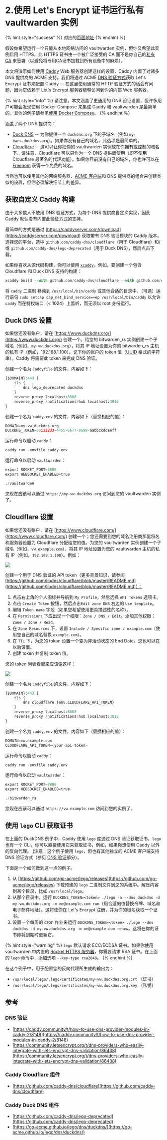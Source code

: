 # 2.使用 Let's Encrypt 证书运行私有 vaultwarden 实例

{% hint style="success" %}
对应的[页面地址](https://github.com/dani-garcia/bitwarden_rs/wiki/Running-a-private-bitwarden_rs-instance-with-Let%27s-Encrypt-certs)
{% endhint %}

假设你希望运行一个只能从本地网络访问的 vaultwarden 实例，但你又希望此实例启用 HTTPS，此 HTTPS 证书由一个被广泛接受的 CA 而不是你自己的[私有 CA](../../other-information/private-ca-and-self-signed-certs-that-work-with-chrome.md) 来签署（以避免将专用CA证书加载到所有设备中的麻烦）。

本文将演示如何使用 [Caddy](https://caddyserver.com/) Web 服务器创建这样的设置，Caddy 内置了对诸多 DNS 提供商的 ACME 支持。我们将通过 ACME [DNS 验证方式](https://letsencrypt.org/docs/challenge-types/#dns-01-challenge)获取 Let's Encrypt 证书来配置 Caddy -- 在这里使用通常的 HTTP 验证方式的话会有问题，因为它依赖于 Let's Encrypt 服务器能够访问到你的内部 Web 服务器。

{% hint style="info" %}
请注意，本文涵盖了更通用的 DNS 验证设置，但许多用户可能会发现使用 Docker Compose 来集成 Caddy 和 vaultwarden 是最简单的。具体的例子请参见[使用 Docker Compose](../../container-image-usage/using-docker-compose.md#caddy-with-dns-challenge)。
{% endhint %}

涵盖了两个 DNS 提供商：

* [Duck DNS](https://www.duckdns.org/) -- 为你提供一个 `duckdns.org` 下的子域名（例如 `my-bwrs.duckdns.org`）。如果你没有自己的域名，此选项是最简单的。 
* [Cloudflare](https://www.cloudflare.com/) -- 这可以让你把你的 vaultwarden 实例放在你拥有或控制的域名下。请注意，Cloudflare 可以只作为一个 DNS 提供商使用（即不使用 Cloudflare 最著名的代理功能）。如果你目前没有自己的域名，你也许可以在 [Freenom](https://www.freenom.com/) 获得一个免费的域名。

当然也可以使用其他的网络服务器、[ACME 客户端](https://letsencrypt.org/docs/client-options/)和 DNS 提供商的组合来创建类似的设置，但你必须解决细节上的差异。

## 获取自定义 Caddy 构建 <a id="getting-a-custom-caddy-build"></a>

由于大多数人不使用 DNS 验证方式，为每个 DNS 提供商自定义实现，因此 Caddy 默认没有内置此验证方式的支持。

最简单的方式是通过 [https://caddyserver.com/download](https://caddyserver.com/download) 获取带有 DNS 验证模块的 Caddy 版本。选择您的平台，选中 `github.com/caddy-dns/cloudflare`（用于 Cloudflare）和/或 `github.com/caddy-dns/lego-deprecated`（用于 Duck DNS），然后点击下载。

如果你喜欢从源代码构建，你可以使用 [`xcaddy`](https://caddyserver.com/docs/build#xcaddy)。例如，要创建一个包含 Cloudflare 和 Duck DNS 支持的构建：

```python
xcaddy build --with github.com/caddy-dns/cloudflare --with github.com/caddy-dns/lego-deprecated
```

将 `caddy` 二进制 移动到 `/usr/local/bin/caddy` 或其他合适的目录中。（可选）运行语句 `sudo setcap cap_net_bind_service=+ep /usr/local/bin/caddy` 以允许 `caddy` 而在特权端口（&lt; 1024）上监听，而无须以 root 身份运行。

## Duck DNS 设置 <a id="duck-dns-setup"></a>

如果您还没有账户，请在 [https://www.duckdns.org/](https://www.duckdns.org/) 创建一个。给您的 bitwarden\_rs 实例创建一个子域名（例如，`my-vw.duckdns.org`），将其 IP 地址设置为你的 bitwarden\_rs 主机的私有 IP（例如，192.168.1.100）。记下你的账户的 token 值（[UUID](https://en.wikipedia.org/wiki/UUID) 格式的字符串）。Caddy 将需要此 token 来完成 DNS 验证。

创建一个名为 `Caddyfile` 的文件，内容如下：

```python
{$DOMAIN}:443 {
    tls {
        dns lego_deprecated duckdns
    }
    reverse_proxy localhost:8080
    reverse_proxy /notifications/hub localhost:3012
}
```

创建一个名为 `caddy.env` 的文件，内容如下（替换相应的值）：

```python
DOMAIN=my-vw.duckdns.org
DUCKDNS_TOKEN=00112233-4455-6677-8899-aabbccddeeff
```

运行命令以启动 `caddy`：

```python
caddy run -envfile caddy.env
```

运行命令以启动 `vaultwarden`：

```python
export ROCKET_PORT=8080
export WEBSOCKET_ENABLED=true

./vaultwarden
```

您现在应该可以通过 `https://my-vw.duckdns.org` 访问到您的 vaultwarden 实例了。

## Cloudflare 设置 <a id="cloudflare-setup"></a>

如果您还没有账户，请在 [https://www.cloudflare.com/](https://www.cloudflare.com/) 创建一个；您还需要到您的域名注册商那里将名称服务器设置为 Cloudflare 分配给您的值。为您的 vaultwarden 实例创建一个子域名（例如，`vw.example.com`），将其 IP 地址设置为您的 vaultwarden 主机的私有 IP（例如，`192.168.1.100`）。例如：

![](https://camo.githubusercontent.com/0e3cc1847c048fa874c2ca42d79b734d2eee88e0b36bfae7a52e1cf2a04a0b91/68747470733a2f2f692e696d6775722e636f6d2f4242767934596a2e706e67)

创建一个用于 DNS 验证的 API token（更多背景知识，请参阅 [https://github.com/libdns/cloudflare/blob/master/README.md](https://github.com/libdns/cloudflare/blob/master/README.md)）：

1. 点击右上角的个人图标并导航到 `My Profile`，然后选择  `API Tokens` 选项卡。
2. 点击 `Create Token` 按钮，然后点击`Edit zone DNS` 右边的 `Use template`。
3. 编辑 `Token name` 字段（如果您希望使用更具描述性的名称）。
4. 在 `Permissions` 下应出现一个权限：`Zone / DNS / Edit`。添加其他权限：`Zone / Zone / Read`。
5. 在 `Zone Resources` 下，设置 `Include / Specific zone / example.com`（使用您自己的域名替换 `example.com`）。
6. 在 `TTL` 下，为您的 tokan 设置一个变为非活动状态的 End Date。您也可以在以后设置。
7. 创建 token 并复制 token 值。

您的 token 列表看起来应该像这样：

![](https://camo.githubusercontent.com/3317aacd91dd3a80b0a9689929ded89c1b384749ec7eda07bebccae2d79ceba0/68747470733a2f2f692e696d6775722e636f6d2f466f4f763957772e706e67)

创建一个名为 `Caddyfile` 的文件，内容如下：

```python
{$DOMAIN}:443 {
    tls {
        dns cloudflare {env.CLOUDFLARE_API_TOKEN}
    }
    reverse_proxy localhost:8080
    reverse_proxy /notifications/hub localhost:3012
}
```

创建一个名为 `caddy.env` 的文件，内容如下（替换相应的值）：

```python
DOMAIN=vw.example.com
CLOUDFLARE_API_TOKEN=<your-api-token>
```

运行命令以启动 `caddy`：

```python
caddy run -envfile caddy.env
```

运行命令以启动 `vaultwarden`：

```python
export ROCKET_PORT=8080
export WEBSOCKET_ENABLED=true

./bitwarden_rs
```

您现在应该可以通过 `https://vw.example.com` 访问到您的实例了。

## 使用 `lego` CLI 获取证书 <a id="getting-certs-using-the-lego-cli"></a>

在上面的 DuckDNS 例子中，Caddy 使用 `lego` 库通过 DNS 验证获取证书。`lego`  也有一个 CLI，你可以直接使用它来获取证书，例如，如果你想使用 Caddy 以外的反向代理。 \(注意：这个例子使用 `lego`，但也有其他独立的 ACME 客户端支持 DNS 验证方式（参见 [DNS 验证](running-a-private-vaultwarden-instance-with-lets-encrypt-certs.md#dns-challenge)部分）。

下面是一个如何做到这一点的例子。

1. 从 [https://github.com/go-acme/lego/releases](https://github.com/go-acme/lego/releases) 下载预建的 `lego` 二进制文件到您的系统中。解压内容到某个目录，比如 `/usr/local/lego`。
2. 从那个目录中，运行 `DUCKDNS_TOKEN=<token> ./lego -a --dns duckdns -d my-vm.duckdns.org -m me@example.com run`（用合适的值替换令牌、域名和电子邮件地址）。这将使你在 Let's Encrypt 注册，并为你的域名获取一个证书。
3. 设置一个每周的 cron 作业来运行 `DUCKDNS_TOKEN=<token> ./lego --dns duckdns -d my-vw.duckdns.org -m me@example.com renew`。这将在你的证书即将到期时更新它。

{% hint style="warning" %}
`lego` 默认请求 ECC/ECDSA 证书。如果你使用 vaultwarden 中内置的 [Rocket HTTPS 服务器](enabling-https.md#via-rocket)，你需要请求 RSA 证书。在上面的 `lego` 命令中，添加选项 `--key-type rsa2048`。
{% endhint %}

在这个例子中，用于配置您的反向代理所生成的输出为：

* `/usr/local/lego/.lego/certificates/my-vw.duckdns.org.crt` （证书）
* `/usr/local/lego/.lego/certificates/my-vw.duckdns.org.key` （私钥）

## 参考 <a id="references"></a>

### DNS 验证 <a id="dns-challenge"></a>

* [https://caddy.community/t/how-to-use-dns-provider-modules-in-caddy-2/8148](https://caddy.community/t/how-to-use-dns-provider-modules-in-caddy-2/8148)
* [https://community.letsencrypt.org/t/dns-providers-who-easily-integrate-with-lets-encrypt-dns-validation/86438](https://community.letsencrypt.org/t/dns-providers-who-easily-integrate-with-lets-encrypt-dns-validation/86438)

### Caddy Cloudflare 组件 <a id="caddy-cloudflare-module"></a>

* [https://github.com/caddy-dns/cloudflare](https://github.com/caddy-dns/cloudflare)

### Caddy Duck DNS 组件 <a id="caddy-duck-dns-module"></a>

* [https://github.com/caddy-dns/lego-deprecated](https://github.com/caddy-dns/lego-deprecated)
* [https://go-acme.github.io/lego/dns/duckdns/](https://go-acme.github.io/lego/dns/duckdns/)


